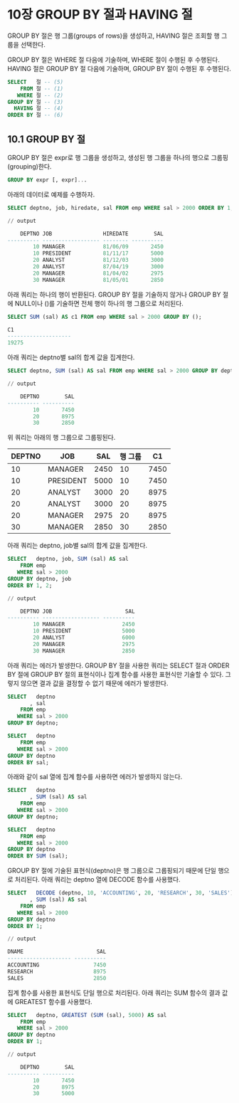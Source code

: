 # 10장 GROUP BY 절과 HAVING 절

GROUP BY 절은 행 그룹(groups of rows)을 생성하고, HAVING 절은 조회할 행 그룹을 선택한다.



GROUP BY 절은 WHERE 절 다음에 기술하며, WHERE 절이 수행된 후 수행된다. HAVING 절은 GROUP BY 절 다음에 기술하며, GROUP BY 절이 수행된 후 수행된다.

```sql
SELECT   절 -- (5)
    FROM 절 -- (1)
   WHERE 절 -- (2)
GROUP BY 절 -- (3)
  HAVING 절 -- (4)
ORDER BY 절 -- (6)
```



## 10.1 GROUP BY 절

GROUP BY 절은 expr로 행 그룹을 생성하고, 생성된 행 그룹을 하나의 행으로 그룹핑(grouping)한다.

```sql
GROUP BY expr [, expr]...
```



아래의 데이터로 예제를 수행하자.

```sql
SELECT deptno, job, hiredate, sal FROM emp WHERE sal > 2000 ORDER BY 1, 2, 3;

// output

    DEPTNO JOB                HIREDATE        SAL
---------- ------------------ -------- ----------
        10 MANAGER            81/06/09       2450
        10 PRESIDENT          81/11/17       5000
        20 ANALYST            81/12/03       3000
        20 ANALYST            87/04/19       3000
        20 MANAGER            81/04/02       2975
        30 MANAGER            81/05/01       2850
```



아래 쿼리는 하나의 행이 반환된다. GROUP BY 절을 기술하지 않거나 GROUP BY 절에 NULL이나 ()를 기술하면 전체 행이 하나의 행 그룹으로 처리된다.

```sql
SELECT SUM (sal) AS c1 FROM emp WHERE sal > 2000 GROUP BY ();

C1
--------------------
19275
```



아래 쿼리는 deptno별 sal의 합계 값을 집계한다.

```sql
SELECT deptno, SUM (sal) AS sal FROM emp WHERE sal > 2000 GROUP BY deptno ORDER BY 1;

// output

    DEPTNO        SAL
---------- ----------
        10       7450
        20       8975
        30       2850
```



위 쿼리는 아래의 행 그룹으로 그룹핑된다.

| DEPTNO | JOB       | SAL  | 행 그룹 | C1   |
| ------ | --------- | ---- | ------- | ---- |
| 10     | MANAGER   | 2450 | 10      | 7450 |
| 10     | PRESIDENT | 5000 | 10      | 7450 |
| 20     | ANALYST   | 3000 | 20      | 8975 |
| 20     | ANALYST   | 3000 | 20      | 8975 |
| 20     | MANAGER   | 2975 | 20      | 8975 |
| 30     | MANAGER   | 2850 | 30      | 2850 |



아래 쿼리는 deptno, job별 sal의 합계 값을 집계한다.

```sql
SELECT   deptno, job, SUM (sal) AS sal
    FROM emp
   WHERE sal > 2000
GROUP BY deptno, job
ORDER BY 1, 2;

// output

    DEPTNO JOB                       SAL
---------- ------------------ ----------
        10 MANAGER                  2450
        10 PRESIDENT                5000
        20 ANALYST                  6000
        20 MANAGER                  2975
        30 MANAGER                  2850
```



아래 쿼리는 에러가 발생한다. GROUP BY 절을 사용한 쿼리는 SELECT 절과 ORDER BY 절에 GROUP BY 절의 표현식이나 집계 함수를 사용한 표현식만 기술할 수 있다. 그렇지 않으면 결과 값을 결정할 수 없기 때문에 에러가 발생한다.

```sql
SELECT   deptno
       , sal
    FROM emp
   WHERE sal > 2000
GROUP BY deptno;

SELECT   deptno
    FROM emp
   WHERE sal > 2000
GROUP BY deptno
ORDER BY sal;
```



아래와 같이 sal 열에 집계 함수를 사용하면 에러가 발생하지 않는다.

```sql
SELECT   deptno
       , SUM (sal) AS sal
    FROM emp
   WHERE sal > 2000
GROUP BY deptno;

SELECT   deptno
    FROM emp
   WHERE sal > 2000
GROUP BY deptno
ORDER BY SUM (sal);
```



GROUP BY 절에 기술된 표현식(deptno)은 행 그룹으로 그룹핑되기 때문에 단일 행으로 처리된다. 아래 쿼리는 deptno 열에 DECODE 함수를 사용했다.

```sql
SELECT   DECODE (deptno, 10, 'ACCOUNTING', 20, 'RESEARCH', 30, 'SALES') AS dname
       , SUM (sal) AS sal
    FROM emp
   WHERE sal > 2000
GROUP BY deptno
ORDER BY 1;

// output

DNAME                       SAL
-------------------- ----------
ACCOUNTING                 7450
RESEARCH                   8975
SALES                      2850
```



집계 함수를 사용한 표현식도 단일 행으로 처리된다. 아래 쿼리는 SUM 함수의 결과 값에 GREATEST 함수를 사용했다.

```sql
SELECT   deptno, GREATEST (SUM (sal), 5000) AS sal
    FROM emp
   WHERE sal > 2000
GROUP BY deptno
ORDER BY 1;

// output

    DEPTNO        SAL
---------- ----------
        10       7450
        20       8975
        30       5000
```



































